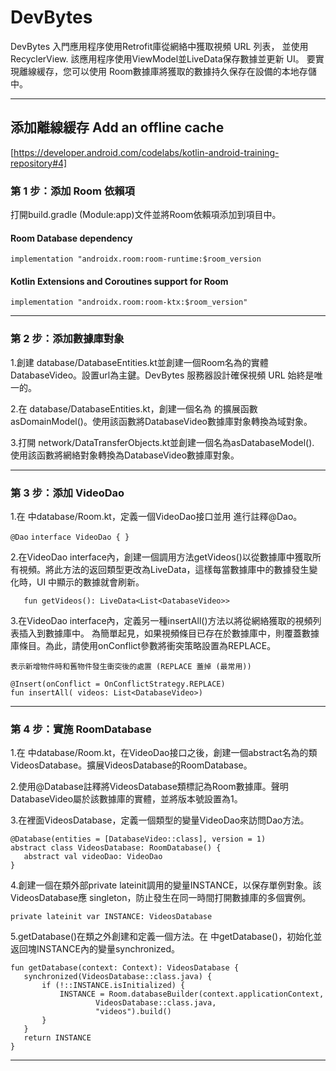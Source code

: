# DevBytes
DevBytes 入門應用程序使用Retrofit庫從網絡中獲取視頻 URL 列表， 並使用RecyclerView. 該應用程序使用ViewModel並LiveData保存數據並更新 UI。
要實現離線緩存，您可以使用 Room數據庫將獲取的數據持久保存在設備的本地存儲中。

***

## 添加離線緩存  Add an offline cache
[https://developer.android.com/codelabs/kotlin-android-training-repository#4]

### 第 1 步：添加 Room 依賴項
打開build.gradle (Module:app)文件並將Room依賴項添加到項目中。
#### Room Database dependency
`implementation "androidx.room:room-runtime:$room_version`

#### Kotlin Extensions and Coroutines support for Room
`implementation "androidx.room:room-ktx:$room_version"`

---
### 第 2 步：添加數據庫對象
1.創建 database/DatabaseEntities.kt並創建一個Room名為的實體DatabaseVideo。設置url為主鍵。DevBytes 服務器設計確保視頻 URL 始終是唯一的。

2.在 database/DatabaseEntities.kt，創建一個名為 的擴展函數asDomainModel()。使用該函數將DatabaseVideo數據庫對象轉換為域對象。

3.打開 network/DataTransferObjects.kt並創建一個名為asDatabaseModel(). 使用該函數將網絡對象轉換為DatabaseVideo數據庫對象。

---
### 第 3 步：添加 VideoDao
1.在 中database/Room.kt，定義一個VideoDao接口並用 進行註釋@Dao。

`@Dao`
`interface VideoDao { }`

2.在VideoDao interface內，創建一個調用方法getVideos()以從數據庫中獲取所有視頻。將此方法的返回類型更改為LiveData，這樣每當數據庫中的數據發生變化時，UI 中顯示的數據就會刷新。

```@Query("select * from databasevideo")
   fun getVideos(): LiveData<List<DatabaseVideo>>
```
3.在VideoDao interface內，定義另一種insertAll()方法以將從網絡獲取的視頻列表插入到數據庫中。
為簡單起見，如果視頻條目已存在於數據庫中，則覆蓋數據庫條目。為此，請使用onConflict參數將衝突策略設置為REPLACE。

`表示新增物件時和舊物件發生衝突後的處置 (REPLACE 蓋掉 (最常用))`
```
@Insert(onConflict = OnConflictStrategy.REPLACE)
fun insertAll( videos: List<DatabaseVideo>)
```
---
### 第 4 步：實施 RoomDatabase
1.在 中database/Room.kt，在VideoDao接口之後，創建一個abstract名為的類VideosDatabase。擴展VideosDatabase的RoomDatabase。

2.使用@Database註釋將VideosDatabase類標記為Room數據庫。聲明DatabaseVideo屬於該數據庫的實體，並將版本號設置為1。

3.在裡面VideosDatabase，定義一個類型的變量VideoDao來訪問Dao方法。
```
@Database(entities = [DatabaseVideo::class], version = 1)
abstract class VideosDatabase: RoomDatabase() {
   abstract val videoDao: VideoDao
}
```
4.創建一個在類外部private lateinit調用的變量INSTANCE，以保存單例對象。該VideosDatabase應 singleton，防止發生在同一時間打開數據庫的多個實例。

`private lateinit var INSTANCE: VideosDatabase`

5.getDatabase()在類之外創建和定義一個方法。在 中getDatabase()，初始化並返回塊INSTANCE內的變量synchronized。
```
fun getDatabase(context: Context): VideosDatabase {
   synchronized(VideosDatabase::class.java) {
       if (!::INSTANCE.isInitialized) {
           INSTANCE = Room.databaseBuilder(context.applicationContext,
                   VideosDatabase::class.java,
                   "videos").build()
       }
   }
   return INSTANCE
}
```
---







